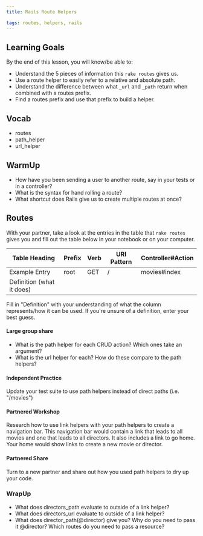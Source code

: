 ```yaml
---
title: Rails Route Helpers

tags: routes, helpers, rails
---
```


##  Learning Goals

By the end of this lesson, you will know/be able to:

* Understand the 5 pieces of information this `rake routes` gives us.
* Use a route helper to easily refer to a relative and absolute path.
* Understand the difference between what `_url` and `_path` return when combined with a routes prefix.
* Find a routes prefix and use that prefix to build a helper.

## Vocab
* routes
* path_helper
* url_helper

## WarmUp

* How have you been sending a user to another route, say in your tests or in a controller? 
* What is the syntax for hand rolling a route?
* What shortcut does Rails give us to create multiple routes at once?

## Routes

With your partner, take a look at the entries in the table that `rake routes` gives you and fill out the table below in your notebook or on your computer.

|Table Heading       |Prefix|Verb|URI Pattern|Controller#Action|
|--------------------|------|----|-----------|-----------------|
|Example Entry       | root |GET | /         |movies#index     |
|Definition (what it does)|      |    |           |                 |

Fill in "Definition" with your understanding of what the column represents/how it can be used. If you're unsure of a definition, enter your best guess.

#### Large group share
* What is the path helper for each CRUD action? Which ones take an argument?
* What is the url helper for each? How do these compare to the path helpers? 

#### Independent Practice
Update your test suite to use path helpers instead of direct paths (i.e. "/movies") 

#### Partnered Workshop

Research how to use link helpers with your path helpers to create a navigation bar. This navigation bar would contain a link that leads to all movies and one that leads to all directors. It also includes a link to go home. Your home would show links to create a new movie or director.

#### Partnered Share 

Turn to a new partner and share out how you used path helpers to dry up your code.

### WrapUp

* What does directors_path evaluate to outside of a link helper?
* What does directors_url evaluate to outside of a link helper?
* What does director_path(@director) give you? Why do you need to pass it @director? Which routes do you need to pass a resource?
